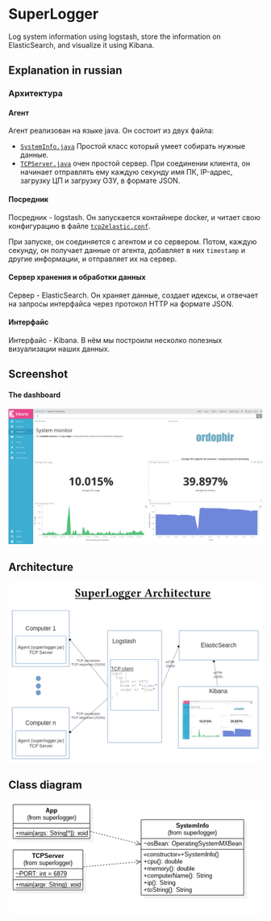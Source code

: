 # SuperLogger
Log system information using logstash, store the information on ElasticSearch, and visualize it using Kibana.

## Explanation in russian
### Архитектура
#### Агент
Агент реализован на языке java. Он состоит из двух файла:
 - [`SystemInfo.java`](superlogger/src/main/java/SystemInfo.java) Простой класс который умеет собирать нужные данные.
 - [`TCPServer.java`](superlogger/src/main/java/TCPServer.java) очен простой сервер. При соединении клиента, он начинает отправлять ему
 каждую секунду имя ПК, IP-адрес, загрузку ЦП и загрузку ОЗУ, в формате JSON.

#### Посредник
Посредник - logstash. Он запускается контайнере docker, и читает свою конфигурацию в файле [`tcp2elastic.conf`](logstash/pipeline/tcp2elastic.conf).

При запуске, он соединяется с агентом и со сервером. Потом, каждую секунду, он получает данные от агента, добавляет в них `timestamp` и другие информации, и отправляет их на сервер.

#### Сервер хранения и обработки данных
Сервер - ElasticSearch. Он храняет данные, создает идексы, и отвечает на запросы интерфайса через протокол HTTP на формате JSON.

#### Интерфайс
Интерфайс - Kibana. В нём мы построили несколко полезных визуализации наших данных.

## Screenshot
#### The dashboard
[![dashboard screenshot](images/kibana-screenshot.png)](https://bf58148f7062c023c525264bb67a1816.eu-west-1.aws.found.io/app/kibana#/dashboard/7241e5a0-26ca-11e7-9884-9d94c5a74ce7?_g=(refreshInterval%3A(display%3AOff%2Cpause%3A!f%2Cvalue%3A0)%2Ctime%3A(from%3Anow-1h%2Cmode%3Aquick%2Cto%3Anow)))

## Architecture
![architecture schema](images/architecture-schema.png)

## Class diagram
![class diagram](images/class-diagram.png)
